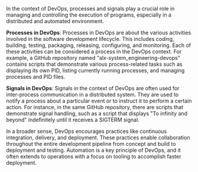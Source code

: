 In the context of DevOps, processes and signals play a crucial role in managing and controlling the execution of programs, especially in a distributed and automated environment.

**Processes in DevOps**:
Processes in DevOps are about the various activities involved in the software development lifecycle. This includes coding, building, testing, packaging, releasing, configuring, and monitoring. Each of these activities can be considered a process in the DevOps context. For example, a GitHub repository named "alx-system_engineering-devops" contains scripts that demonstrate various process-related tasks such as displaying its own PID, listing currently running processes, and managing processes and PID files.

**Signals in DevOps**:
Signals in the context of DevOps are often used for inter-process communication in a distributed system. They are used to notify a process about a particular event or to instruct it to perform a certain action. For instance, in the same GitHub repository, there are scripts that demonstrate signal handling, such as a script that displays "To infinity and beyond" indefinitely until it receives a SIGTERM signal.

In a broader sense, DevOps encourages practices like continuous integration, delivery, and deployment. These practices enable collaboration throughout the entire development pipeline from concept and build to deployment and testing. Automation is a key principle of DevOps, and it often extends to operations with a focus on tooling to accomplish faster deployment.

